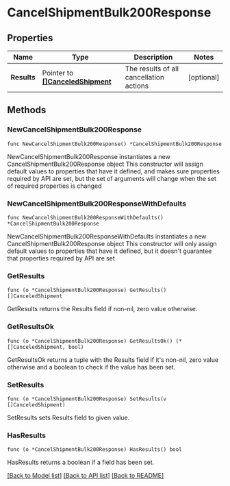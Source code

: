 # CancelShipmentBulk200Response

## Properties

Name | Type | Description | Notes
------------ | ------------- | ------------- | -------------
**Results** | Pointer to [**[]CanceledShipment**](CanceledShipment.md) | The results of all cancellation actions | [optional] 

## Methods

### NewCancelShipmentBulk200Response

`func NewCancelShipmentBulk200Response() *CancelShipmentBulk200Response`

NewCancelShipmentBulk200Response instantiates a new CancelShipmentBulk200Response object
This constructor will assign default values to properties that have it defined,
and makes sure properties required by API are set, but the set of arguments
will change when the set of required properties is changed

### NewCancelShipmentBulk200ResponseWithDefaults

`func NewCancelShipmentBulk200ResponseWithDefaults() *CancelShipmentBulk200Response`

NewCancelShipmentBulk200ResponseWithDefaults instantiates a new CancelShipmentBulk200Response object
This constructor will only assign default values to properties that have it defined,
but it doesn't guarantee that properties required by API are set

### GetResults

`func (o *CancelShipmentBulk200Response) GetResults() []CanceledShipment`

GetResults returns the Results field if non-nil, zero value otherwise.

### GetResultsOk

`func (o *CancelShipmentBulk200Response) GetResultsOk() (*[]CanceledShipment, bool)`

GetResultsOk returns a tuple with the Results field if it's non-nil, zero value otherwise
and a boolean to check if the value has been set.

### SetResults

`func (o *CancelShipmentBulk200Response) SetResults(v []CanceledShipment)`

SetResults sets Results field to given value.

### HasResults

`func (o *CancelShipmentBulk200Response) HasResults() bool`

HasResults returns a boolean if a field has been set.


[[Back to Model list]](../README.md#documentation-for-models) [[Back to API list]](../README.md#documentation-for-api-endpoints) [[Back to README]](../README.md)


